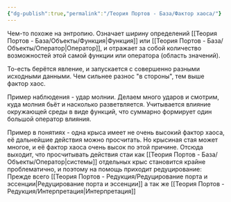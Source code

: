 ```yaml
---
{"dg-publish":true,"permalink":"/Теория Портов - База/Фактор хаоса/"}
---
```


Чем-то похоже на энтропию.
Означает ширину определений [[Теория Портов - База/Объекты/Функция\|Функция]] или [[Теория Портов - База/Объекты/Оператор\|Оператор]], и отражает за собой количество возможностей этой самой функции или оператора (область значений).

То-есть берётся явление, и запускается с совершенно разными исходными данными. Чем сильнее разнос "в стороны", тем выше фактор хаос.

Пример наблюдения - удар молнии. Делаем много ударов и смотрим, куда молния бьёт и насколько разветвляется. Учитывается влияние окружающей среды в виде функций, что суммарно формирует один большой оператор влияния.

Пример в понятиях - одна крыса имеет не очень высокий фактор хаоса, её дальнейшие действия можно просчитать.
Но крысиная стая может многое, и её фактор хаоса очень высок по этой причине.
Отсюда выходит, что просчитывать действия стаи как [[Теория Портов - База/Объекты/Оператор\|системы]] отдельных крыс становится крайне проблематично, и поэтому на помощь приходит редуцирование: Прежде всего [[Теория Портов - Редукция/Редуцирование порта и эссенции\|Редуцирование порта и эссенции]] а так же [[Теория Портов - Редукция/Интерпретация\|Интерпретация]]